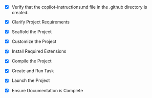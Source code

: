 <!-- Use this file to provide workspace-specific custom instructions to Copilot. For more details, visit https://code.visualstudio.com/docs/copilot/copilot-customization#_use-a-githubcopilotinstructionsmd-file -->
- [x] Verify that the copilot-instructions.md file in the .github directory is created.

- [x] Clarify Project Requirements
	<!-- Flask application with IoT endpoint for MicroPython devices, MySQL database connection -->

- [x] Scaffold the Project
	<!-- Created Flask app structure with app.py, requirements.txt, README.md, and MicroPython client example -->

- [x] Customize the Project
	<!-- Created Flask API with IoT endpoints, MySQL integration, and MicroPython client example -->

- [x] Install Required Extensions
	<!-- No specific extensions required for this Flask project -->

- [x] Compile the Project
	<!-- Python environment configured and dependencies installed successfully -->

- [x] Create and Run Task
	<!-- Flask app task created and running successfully on port 5001 -->

- [x] Launch the Project
	<!-- Flask application is running on port 5001 and accessible -->

- [x] Ensure Documentation is Complete
	<!-- README.md created with comprehensive API documentation and usage examples -->

